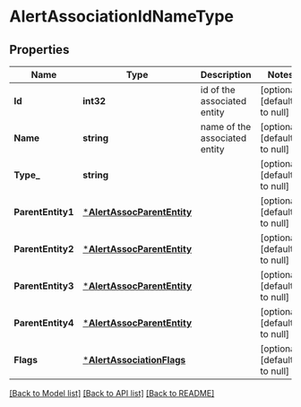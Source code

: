 # AlertAssociationIdNameType

## Properties
Name | Type | Description | Notes
------------ | ------------- | ------------- | -------------
**Id** | **int32** | id of the associated entity | [optional] [default to null]
**Name** | **string** | name of the associated entity | [optional] [default to null]
**Type_** | **string** |  | [optional] [default to null]
**ParentEntity1** | [***AlertAssocParentEntity**](AlertAssocParentEntity.md) |  | [optional] [default to null]
**ParentEntity2** | [***AlertAssocParentEntity**](AlertAssocParentEntity.md) |  | [optional] [default to null]
**ParentEntity3** | [***AlertAssocParentEntity**](AlertAssocParentEntity.md) |  | [optional] [default to null]
**ParentEntity4** | [***AlertAssocParentEntity**](AlertAssocParentEntity.md) |  | [optional] [default to null]
**Flags** | [***AlertAssociationFlags**](AlertAssociationFlags.md) |  | [optional] [default to null]

[[Back to Model list]](../README.md#documentation-for-models) [[Back to API list]](../README.md#documentation-for-api-endpoints) [[Back to README]](../README.md)

